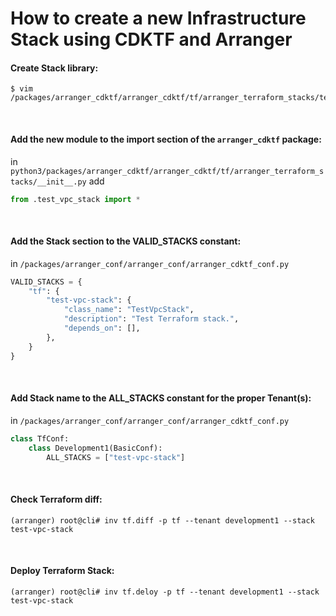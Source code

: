 # How to create a new Infrastructure Stack using CDKTF and Arranger

#### Create Stack library:

```shell
$ vim /packages/arranger_cdktf/arranger_cdktf/tf/arranger_terraform_stacks/test_vpc_stack.py
```   

<br>

#### Add the new module to the import section of the `arranger_cdktf` package:

in `python3/packages/arranger_cdktf/arranger_cdktf/tf/arranger_terraform_stacks/__init__.py` add

```python
from .test_vpc_stack import *
```

<br>

#### Add the Stack section to the VALID_STACKS constant:

in `/packages/arranger_conf/arranger_conf/arranger_cdktf_conf.py`

```python
VALID_STACKS = {
    "tf": {
        "test-vpc-stack": {
            "class_name": "TestVpcStack",
            "description": "Test Terraform stack.",
            "depends_on": [],
        },
    }
}
```

<br>

#### Add Stack name to the ALL_STACKS constant for the proper Tenant(s):

in `/packages/arranger_conf/arranger_conf/arranger_cdktf_conf.py`

```python
class TfConf:
    class Development1(BasicConf):
        ALL_STACKS = ["test-vpc-stack"]
```

<br>

#### Check Terraform diff:

```shell
(arranger) root@cli# inv tf.diff -p tf --tenant development1 --stack test-vpc-stack
```

<br>

#### Deploy Terraform Stack:

```shell
(arranger) root@cli# inv tf.deloy -p tf --tenant development1 --stack test-vpc-stack
```
